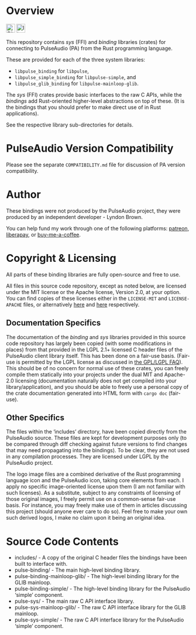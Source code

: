 Overview
========

[<img alt="GitHub Workflow Status" src="https://img.shields.io/github/actions/workflow/status/jnqnfe/pulse-binding-rust/test.yml?branch=master&style=for-the-badge" height="24">](https://github.com/jnqnfe/pulse-binding-rust/actions)
<img alt="license" src="https://img.shields.io/crates/l/libpulse-binding.svg?style=for-the-badge" height="24">

This repository contains *sys* (FFI) and *binding* libraries (crates) for connecting to PulseAudio
(PA) from the Rust programming language.

These are provided for each of the three system libraries:
 * `libpulse_binding` for `libpulse`,
 * `libpulse_simple_binding` for `libpulse-simple`, and
 * `libpulse_glib_binding` for `libpulse-mainloop-glib`.

The *sys* (FFI) crates provide basic interfaces to the raw C APIs, while the *bindings* add
Rust-oriented higher-level abstractions on top of these. (It is the bindings that you should prefer
to make direct use of in Rust applications).

See the respective library sub-directories for details.

PulseAudio Version Compatibility
================================

Please see the separate `COMPATIBILITY.md` file for discussion of PA version compatibility.

Author
======

These bindings were not produced by the PulseAudio project, they were produced by an independent
developer - Lyndon Brown.

You can help fund my work through one of the following platforms: [patreon][patreon],
[liberapay][liberapay], or [buy-me-a-coffee][buymeacoffee].

[patreon]: https://www.patreon.com/jnqnfe
[liberapay]: https://liberapay.com/jnqnfe/
[buymeacoffee]: https://www.buymeacoffee.com/jnqnfe

Copyright & Licensing
=====================

All parts of these binding libraries are fully open-source and free to use.

All files in this source code repository, except as noted below, are licensed under the MIT license
or the Apache license, Version 2.0, at your option. You can find copies of these licenses either in
the `LICENSE-MIT` and `LICENSE-APACHE` files, or alternatively [here][1] and [here][2] respectively.

[1]: http://opensource.org/licenses/MIT
[2]: http://www.apache.org/licenses/LICENSE-2.0

## Documentation Specifics

The documentation of the *binding* and *sys* libraries provided in this source code repository has
largely been copied (with some modifications in places) from that provided in the LGPL 2.1+ licensed
C header files of the PulseAudio client library itself. This has been done on a fair-use basis.
(Fair-use is permitted by the LGPL license as discussed in [the GPL/LGPL FAQ][gpl_faq_fairuse]).
This should be of no concern for normal use of these crates, you can freely compile them statically
into your projects under the dual MIT and Apache-2.0 licensing (documentation naturally does not get
compiled into your library/application), and you should be able to freely use a personal copy of the
crate documentation generated into HTML form with `cargo doc` (fair-use).

[gpl_faq_fairuse]: https://www.gnu.org/licenses/gpl-faq.en.html#GPLFairUse

## Other Specifics

The files within the ‘includes’ directory, have been copied directly from the PulseAudio source.
These files are kept for development purposes only (to be compared through diff checking against
future versions to find changes that may need propagating into the bindings). To be clear, they are
not used in any compilation processes. They are licensed under LGPL by the PulseAudio project.

The logo image files are a combined derivative of the Rust programming language icon and the
PulseAudio icon, taking core elements from each. I apply no specific image-oriented license upon
them (I am not familiar with such licenses). As a substitute, subject to any constraints of
licensing of those original images, I freely permit use on a common-sense fair-use basis. For
instance, you may freely make use of them in articles discussing this project (should anyone ever
care to do so). Feel free to make your own such derived logos, I make no claim upon it being an
original idea.

Source Code Contents
====================

 - includes/                    - A copy of the original C header files the bindings have been built
                                  to interface with.
 - pulse-binding/               - The main high-level binding library.
 - pulse-binding-mainloop-glib/ - The high-level binding library for the GLIB mainloop.
 - pulse-binding-simple/        - The high-level binding library for the PulseAudio ‘simple’
                                  component.
 - pulse-sys/                   - The main raw C API interface library.
 - pulse-sys-mainloop-glib/     - The raw C API interface library for the GLIB mainloop.
 - pulse-sys-simple/            - The raw C API interface library for the PulseAudio ‘simple’
                                  component.
